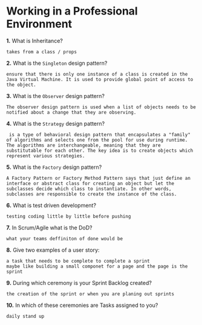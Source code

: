 # Working in a Professional Environment

**1.** What is Inheritance?
<!-- enter you answer in the space below -->
```
takes from a class / props
```
**2.** What is the `Singleton` design pattern?
<!-- enter you answer in the space below -->
```
ensure that there is only one instance of a class is created in the Java Virtual Machine. It is used to provide global point of access to the object.
```
**3.** What is the `Observer` design pattern?
<!-- enter you answer in the space below -->
```
The observer design pattern is used when a list of objects needs to be notified about a change that they are observing.
```
**4.** What is the `Strategy` design pattern?
<!-- enter you answer in the space below -->
```
 is a type of behavioral design pattern that encapsulates a "family" of algorithms and selects one from the pool for use during runtime. The algorithms are interchangeable, meaning that they are substitutable for each other. The key idea is to create objects which represent various strategies.
```
**5.** What is the `Factory` design pattern?
<!-- enter you answer in the space below -->
```
A Factory Pattern or Factory Method Pattern says that just define an interface or abstract class for creating an object but let the subclasses decide which class to instantiate. In other words, subclasses are responsible to create the instance of the class.
```
**6.** What is test driven development?
<!-- enter you answer in the space below -->
```
testing coding little by little before pushing
```
**7.** In Scrum/Agile what is the DoD?
<!-- enter you answer in the space below -->
```
what your teams deffiniton of done would be 
```
**8.** Give two examples of a user story:
<!-- enter you answer in the space below -->
```
a task that needs to be complete to complete a sprint 
maybe like building a small componet for a page and the page is the sprint
```
**9.** During which ceremony is your Sprint Backlog created?
<!-- enter you answer in the space below -->
```
the creation of the sprint or when you are planing out sprints
```
**10.** In which of these ceremonies are Tasks assigned to you?
<!-- enter you answer in the space below -->
```
daily stand up
```